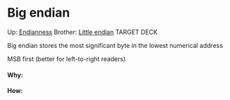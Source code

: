 # Big endian

Up: [Endianness](endianness)
Brother: [Little endian](little_endian)
TARGET DECK

Big endian stores the most significant byte in the lowest numerical address


MSB first (better for left-to-right readers)


































#### Why:
#### How:









